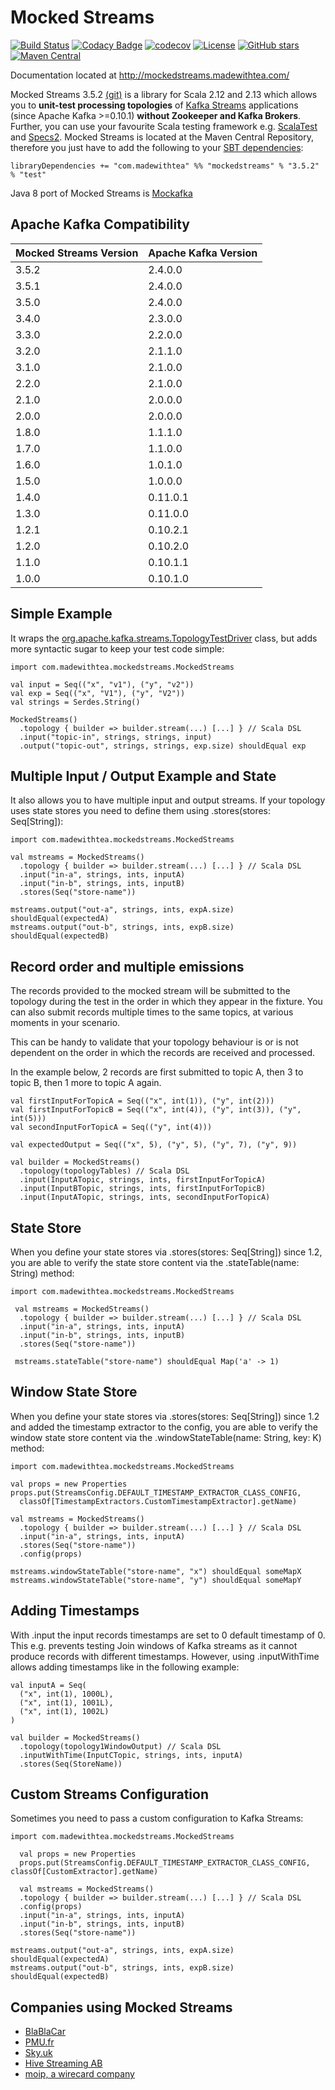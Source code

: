 # Mocked Streams 

[![Build Status](https://travis-ci.org/jpzk/mockedstreams.svg?branch=master)](https://travis-ci.org/jpzk/mockedstreams)   [![Codacy Badge](https://api.codacy.com/project/badge/Grade/8abac3d072e54fa3a13dc3da04754c7b)](https://www.codacy.com/app/jpzk/mockedstreams?utm_source=github.com&amp;utm_medium=referral&amp;utm_content=jpzk/mockedstreams&amp;utm_campaign=Badge_Grade)
[![codecov](https://codecov.io/gh/jpzk/mockedstreams/branch/master/graph/badge.svg)](https://codecov.io/gh/jpzk/mockedstreams) [![License](http://img.shields.io/:license-Apache%202-grey.svg)](http://www.apache.org/licenses/LICENSE-2.0.txt) [![GitHub stars](https://img.shields.io/github/stars/jpzk/mockedstreams.svg?style=flat)](https://github.com/jpzk/mockedstreams/stargazers) 
[![Maven Central](https://img.shields.io/maven-central/v/com.madewithtea/mockedstreams_2.12.svg)](http://search.maven.org/#search%7Cga%7C1%7Cmockedstreams) 

Documentation located at http://mockedstreams.madewithtea.com/

Mocked Streams 3.5.2 [(git)](https://github.com/jpzk/mockedstreams) is a library for Scala 2.12 and 2.13 which allows you to **unit-test processing topologies** of [Kafka Streams](https://kafka.apache.org/documentation#streams) applications (since Apache Kafka >=0.10.1) **without Zookeeper and Kafka Brokers**. Further, you can use your favourite Scala testing framework e.g. [ScalaTest](http://www.scalatest.org/) and [Specs2](https://etorreborre.github.io/specs2/). Mocked Streams is located at the Maven Central Repository, therefore you just have to add the following to your [SBT dependencies](http://www.scala-sbt.org/0.13/docs/Library-Dependencies.html):

    libraryDependencies += "com.madewithtea" %% "mockedstreams" % "3.5.2" % "test"

Java 8 port of Mocked Streams is [Mockafka](https://github.com/carlosmenezes/mockafka)

## Apache Kafka Compatibility

| Mocked Streams Version        | Apache Kafka Version           |
|------------- |-------------|
| 3.5.2      | 2.4.0.0 |
| 3.5.1      | 2.4.0.0 |
| 3.5.0      | 2.4.0.0 |
| 3.4.0      | 2.3.0.0 |
| 3.3.0      | 2.2.0.0 |
| 3.2.0      | 2.1.1.0 | 
| 3.1.0      | 2.1.0.0 | 
| 2.2.0      | 2.1.0.0 | 
| 2.1.0      | 2.0.0.0 | 
| 2.0.0      | 2.0.0.0 |
| 1.8.0      | 1.1.1.0 |
| 1.7.0      | 1.1.0.0 |
| 1.6.0      | 1.0.1.0 |
| 1.5.0      | 1.0.0.0 |
| 1.4.0      | 0.11.0.1 | 
| 1.3.0      | 0.11.0.0 | 
| 1.2.1      | 0.10.2.1 | 
| 1.2.0      | 0.10.2.0 | 
| 1.1.0      | 0.10.1.1 | 
| 1.0.0      | 0.10.1.0 |    

## Simple Example

It wraps the [org.apache.kafka.streams.TopologyTestDriver](https://github.com/apache/kafka/blob/trunk/streams/test-utils/src/main/java/org/apache/kafka/streams/TopologyTestDriver.java) class, but adds more syntactic sugar to keep your test code simple:

    import com.madewithtea.mockedstreams.MockedStreams

    val input = Seq(("x", "v1"), ("y", "v2"))
    val exp = Seq(("x", "V1"), ("y", "V2"))
    val strings = Serdes.String()

    MockedStreams()
      .topology { builder => builder.stream(...) [...] } // Scala DSL
      .input("topic-in", strings, strings, input)
      .output("topic-out", strings, strings, exp.size) shouldEqual exp

## Multiple Input / Output Example and State

It also allows you to have multiple input and output streams. If your topology uses state stores you need to define them using .stores(stores: Seq[String]):

    import com.madewithtea.mockedstreams.MockedStreams

    val mstreams = MockedStreams()
      .topology { builder => builder.stream(...) [...] } // Scala DSL
      .input("in-a", strings, ints, inputA)
      .input("in-b", strings, ints, inputB)
      .stores(Seq("store-name"))

    mstreams.output("out-a", strings, ints, expA.size) shouldEqual(expectedA)
    mstreams.output("out-b", strings, ints, expB.size) shouldEqual(expectedB)

## Record order and multiple emissions

The records provided to the mocked stream will be submitted to the topology during the test in the order in which they appear in the fixture. You can also submit records multiple times to the same topics, at various moments in your scenario. 

This can be handy to validate that your topology behaviour is or is not dependent on the order in which the records are received and processed. 

In the example below, 2 records are first submitted to topic A, then 3 to topic B, then 1 more to topic A again. 

    val firstInputForTopicA = Seq(("x", int(1)), ("y", int(2)))
    val firstInputForTopicB = Seq(("x", int(4)), ("y", int(3)), ("y", int(5)))
    val secondInputForTopicA = Seq(("y", int(4)))

    val expectedOutput = Seq(("x", 5), ("y", 5), ("y", 7), ("y", 9))

    val builder = MockedStreams()
      .topology(topologyTables) // Scala DSL
      .input(InputATopic, strings, ints, firstInputForTopicA)
      .input(InputBTopic, strings, ints, firstInputForTopicB)
      .input(InputATopic, strings, ints, secondInputForTopicA)

## State Store 

When you define your state stores via .stores(stores: Seq[String]) since 1.2, you are able to verify the state store content via the .stateTable(name: String) method:  

    import com.madewithtea.mockedstreams.MockedStreams

     val mstreams = MockedStreams()
      .topology { builder => builder.stream(...) [...] } // Scala DSL
      .input("in-a", strings, ints, inputA)
      .input("in-b", strings, ints, inputB)
      .stores(Seq("store-name"))

     mstreams.stateTable("store-name") shouldEqual Map('a' -> 1) 

## Window State Store 

When you define your state stores via .stores(stores: Seq[String]) since 1.2 and added the timestamp extractor to the config, you are able to verify the window state store content via the .windowStateTable(name: String, key: K) method:  

    import com.madewithtea.mockedstreams.MockedStreams

    val props = new Properties
    props.put(StreamsConfig.DEFAULT_TIMESTAMP_EXTRACTOR_CLASS_CONFIG,
      classOf[TimestampExtractors.CustomTimestampExtractor].getName)

    val mstreams = MockedStreams()
      .topology { builder => builder.stream(...) [...] } // Scala DSL
      .input("in-a", strings, ints, inputA)
      .stores(Seq("store-name"))
      .config(props)

    mstreams.windowStateTable("store-name", "x") shouldEqual someMapX
    mstreams.windowStateTable("store-name", "y") shouldEqual someMapY

## Adding Timestamps

With .input the input records timestamps are set to 0 default timestamp of 0. This e.g. prevents testing Join windows of Kafka streams as it cannot produce records with different timestamps. However, using .inputWithTime allows adding timestamps like in the following example: 

    val inputA = Seq(
      ("x", int(1), 1000L),
      ("x", int(1), 1001L),
      ("x", int(1), 1002L)
    )

    val builder = MockedStreams()
      .topology(topology1WindowOutput) // Scala DSL
      .inputWithTime(InputCTopic, strings, ints, inputA)
      .stores(Seq(StoreName))


## Custom Streams Configuration

Sometimes you need to pass a custom configuration to Kafka Streams:

    import com.madewithtea.mockedstreams.MockedStreams

      val props = new Properties
      props.put(StreamsConfig.DEFAULT_TIMESTAMP_EXTRACTOR_CLASS_CONFIG, classOf[CustomExtractor].getName)

      val mstreams = MockedStreams()
      .topology { builder => builder.stream(...) [...] } // Scala DSL
      .config(props)
      .input("in-a", strings, ints, inputA)
      .input("in-b", strings, ints, inputB)
      .stores(Seq("store-name"))

    mstreams.output("out-a", strings, ints, expA.size) shouldEqual(expectedA)
    mstreams.output("out-b", strings, ints, expB.size) shouldEqual(expectedB)
 
## Companies using Mocked Streams 

* [BlaBlaCar](https://medium.com/blablacar-tech)
* [PMU.fr](https://www.pmu.fr/)
* [Sky.uk](https://www.sky.com/)
* [Hive Streaming AB](https://www.hivestreaming.com/)
* [moip, a wirecard company](https://moip.com.br/en/)
